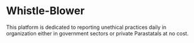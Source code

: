# Whistle-Blower
This platform is dedicated to reporting unethical practices daily in organization either in government sectors or private Parastatals at no cost.
